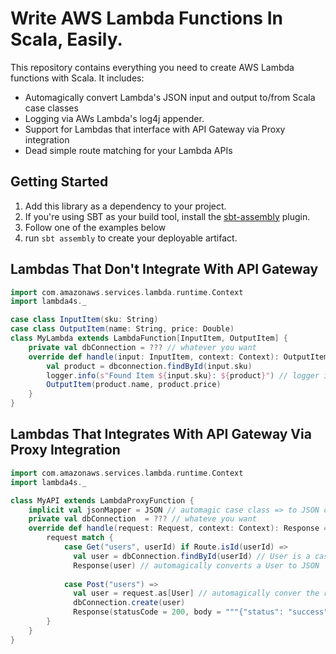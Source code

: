 
# Write AWS Lambda Functions In Scala, Easily.

This repository contains everything you need to create AWS Lambda functions with Scala. It includes: 

- Automagically convert Lambda's JSON input and output to/from Scala case classes
- Logging via AWs Lambda's log4j appender.
- Support for Lambdas that interface with API Gateway via Proxy integration
- Dead simple route matching for your Lambda APIs

## Getting Started

1. Add this library as a dependency to your project.
2. If you're using SBT as your build tool, install the [sbt-assembly](https://github.com/sbt/sbt-assembly) plugin.
3. Follow one of the examples below
4. run `sbt assembly` to create your deployable artifact.


## Lambdas That Don't Integrate With API Gateway

```scala
import com.amazonaws.services.lambda.runtime.Context
import lambda4s._

case class InputItem(sku: String)
case class OutputItem(name: String, price: Double)
class MyLambda extends LambdaFunction[InputItem, OutputItem] {
    private val dbConnection = ??? // whatever you want
    override def handle(input: InputItem, context: Context): OutputItem = {
        val product = dbconnection.findById(input.sku)
        logger.info(s"Found Item ${input.sku}: ${product}") // logger is inherited from base class
        OutputItem(product.name, product.price)
    }
}
```

## Lambdas That Integrates With API Gateway Via Proxy Integration

```scala
import com.amazonaws.services.lambda.runtime.Context
import lambda4s._

class MyAPI extends LambdaProxyFunction {
    implicit val jsonMapper = JSON // automagic case class => to JSON conversions. If you need something custom, extend the JSON trait.
    private val dbConnection  = ??? // whateve you want
    override def handle(request: Request, context: Context): Response = {
        request match {
            case Get("users", userId) if Route.isId(userId) =>
              val user = dbConnection.findById(userId) // User is a case class, e.g. case class User(id: String, ...)
              Response(user) // automagically converts a User to JSON
            
            case Post("users") =>
              val user = request.as[User] // automagically conver the request's body from JSON => User
              dbConnection.create(user)
              Response(statusCode = 200, body = """{"status": "success"}""")
        }
    }
}

```




